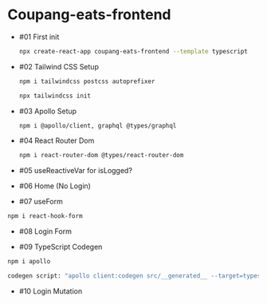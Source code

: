 # Coupang-eats-frontend

- #01 First init

  ```bash
  npx create-react-app coupang-eats-frontend --template typescript
  ```

- #02 Tailwind CSS Setup

  ```bash
  npm i tailwindcss postcss autoprefixer

  npx tailwindcss init
  ```

- #03 Apollo Setup

  ```bash
  npm i @apollo/client, graphql @types/graphql
  ```

- #04 React Router Dom

  ```bash
  npm i react-router-dom @types/react-router-dom
  ```

- #05 useReactiveVar for isLogged?

- #06 Home (No Login)

- #07 useForm

```bash
npm i react-hook-form

```

- #08 Login Form

- #09 TypeScript Codegen

```bash
npm i apollo

codegen script: "apollo client:codegen src/__generated__ --target=typescript --outputFlat"
```

- #10 Login Mutation
